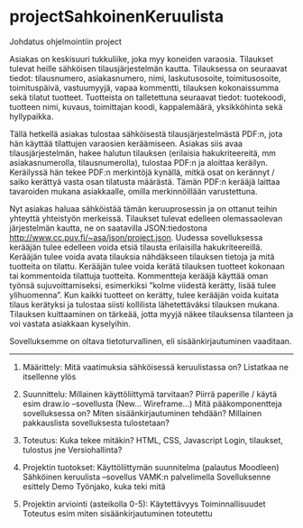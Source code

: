 # projectSahkoinenKeruulista

Johdatus ohjelmointiin project

Asiakas on keskisuuri tukkuliike, joka myy koneiden varaosia.
Tilaukset tulevat heille sähköisen tilausjärjestelmän kautta.
Tilauksessa on seuraavat tiedot: tilausnumero, asiakasnumero, nimi, laskutusosoite, toimitusosoite, toimituspäivä, vastuumyyjä, vapaa kommentti, tilauksen kokonaissumma sekä tilatut tuotteet.
Tuotteista on talletettuna seuraavat tiedot: tuotekoodi, tuotteen nimi, kuvaus, toimittajan koodi, kappalemäärä, yksikköhinta sekä hyllypaikka.

Tällä hetkellä asiakas tulostaa sähköisestä tilausjärjestelmästä PDF:n, jota hän käyttää tilattujen varaosien keräämiseen.
Asiakas siis avaa tilausjärjestelmän, hakee halutun tilauksen (erilaisia hakukriteereitä, mm asiakasnumerolla, tilausnumerolla), tulostaa PDF:n ja aloittaa keräilyn.
Keräilyssä hän tekee PDF:n merkintöjä kynällä, mitkä osat on kerännyt / saiko kerättyä vasta osan tilatusta määrästä.
Tämän PDF:n kerääjä laittaa tavaroiden mukana asiakkaalle, omilla merkinnöillään varustettuna.

Nyt asiakas haluaa sähköistää tämän keruuprosessin ja on ottanut teihin yhteyttä yhteistyön merkeissä.
Tilaukset tulevat edelleen olemassaolevan järjestelmän kautta, ne on saatavilla JSON:tiedostona http://www.cc.puv.fi/~asa/json/project.json.
Uudessa sovelluksessa kerääjän tulee edelleen voida etsiä tilausta erilaisilla hakukriteereillä. Kerääjän tulee voida avata tilauksia nähdäkseen tilauksen tietoja ja mitä tuotteita on tilattu. Kerääjän tulee voida kerätä tilauksen tuotteet kokonaan tai kommentoida tilattuja tuotteita. Kommentteja kerääjä käyttää oman työnsä sujuvoittamiseksi, esimerkiksi ”kolme viidestä kerätty, lisää tulee ylihuomenna”.
Kun kaikki tuotteet on kerätty, tulee kerääjän voida kuitata tilaus kerätyksi ja tulostaa siisti kollilista lähetettäväksi tilauksen mukana. Tilauksen kuittaaminen on tärkeää, jotta myyjä näkee tilauksensa tilanteen ja voi vastata asiakkaan kyselyihin.

Sovelluksemme on oltava tietoturvallinen, eli sisäänkirjautuminen vaaditaan.

---

1. Määrittely:
   Mitä vaatimuksia sähköisessä keruulistassa on? Listatkaa ne itsellenne ylös

2. Suunnittelu:
   Millainen käyttöliittymä tarvitaan?
   Piirrä paperille / käytä esim draw.io –sovellusta (New… Wireframe…)
   Mitä pääkomponentteja sovelluksessa on?
   Miten sisäänkirjautuminen tehdään?
   Millainen pakkauslista sovelluksesta tulostetaan?

3. Toteutus:
   Kuka tekee mitäkin?
   HTML, CSS, Javascript
   Login, tilaukset, tulostus jne
   Versiohallinta?

4. Projektin tuotokset:
   Käyttöliittymän suunnitelma (palautus Moodleen)
   Sähköinen keruulista –sovellus VAMK:n palvelimella
   Sovelluksenne esittely
   Demo
   Työnjako, kuka teki mitä

5. Projektin arviointi (asteikolla 0-5):
   Käytettävyys
   Toiminnallisuudet
   Toteutus
   esim miten sisäänkirjautuminen toteutettu
